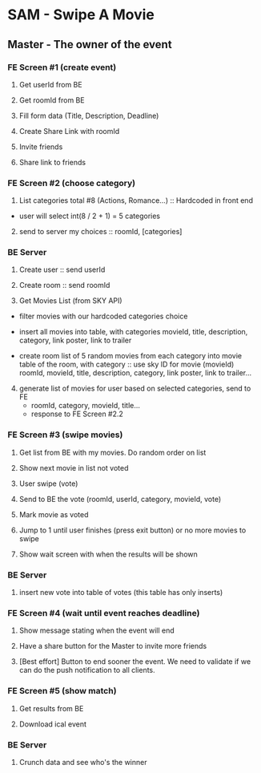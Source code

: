 # SAM - Swipe A Movie

## Master - The owner of the event

### FE Screen #1 (create event)
1. Get userId from BE

2. Get roomId from BE

3. Fill form data (Title, Description, Deadline)

4. Create Share Link with roomId

5. Invite friends

6. Share link to friends

### FE Screen #2 (choose category)
1. List categories total #8 (Actions, Romance...) :: Hardcoded in front end
  - user will select int(8 / 2 + 1) = 5 categories

2. send to server my choices :: roomId, [categories]

### BE Server
1. Create user :: send userId

2. Create room :: send roomId

3. Get Movies List (from SKY API)
  - filter movies with our hardcoded categories choice
  - insert all movies into table, with categories
  movieId, title, description, category, link poster, link to trailer

  - create room list of 5 random movies from each category into movie table of the room, with category :: use sky ID for movie (movieId)
  roomId, movieId, title, description, category, link poster, link to trailer...

4. generate list of movies for user based on selected categories, send to FE
    - roomId, category, movieId, title...
    - response to FE Screen #2.2

### FE Screen #3 (swipe movies)
1. Get list from BE with my movies. Do random order on list

2. Show next movie in list not voted

3. User swipe (vote)

4. Send to BE the vote (roomId, userId, category, movieId, vote)

5. Mark movie as voted

6. Jump to 1 until user finishes (press exit button) or no more movies to swipe

7. Show wait screen with when the results will be shown

### BE Server
1. insert new vote into table of votes (this table has only inserts)

### FE Screen #4 (wait until event reaches deadline)
1. Show message stating when the event will end

2. Have a share button for the Master to invite more friends

3. [Best effort] Button to end sooner the event. We need to validate if we can do the push notification to all clients.

### FE Screen #5 (show match)
1. Get results from BE

2. Download ical event

### BE Server
1. Crunch data and see who's the winner
